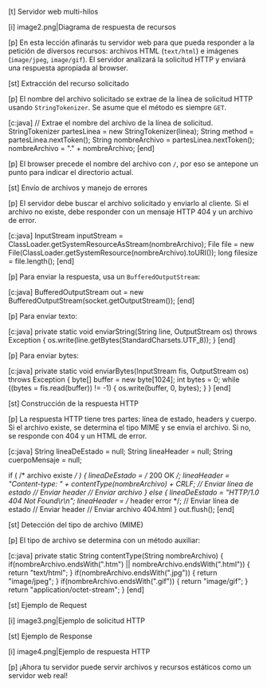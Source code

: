 [t] Servidor web multi-hilos

[i] image2.png|Diagrama de respuesta de recursos

[p]
En esta lección afinarás tu servidor web para que pueda responder a la petición de diversos recursos: archivos HTML (`text/html`) e imágenes (`image/jpeg`, `image/gif`). El servidor analizará la solicitud HTTP y enviará una respuesta apropiada al browser.

[st] Extracción del recurso solicitado

[p]
El nombre del archivo solicitado se extrae de la línea de solicitud HTTP usando `StringTokenizer`. Se asume que el método es siempre `GET`.

[c:java]
// Extrae el nombre del archivo de la línea de solicitud.
StringTokenizer partesLinea = new StringTokenizer(linea);
String method = partesLinea.nextToken();
String nombreArchivo = partesLinea.nextToken();
nombreArchivo = "." + nombreArchivo;
[end]

[p]
El browser precede el nombre del archivo con `/`, por eso se antepone un punto para indicar el directorio actual.

[st] Envío de archivos y manejo de errores

[p]
El servidor debe buscar el archivo solicitado y enviarlo al cliente. Si el archivo no existe, debe responder con un mensaje HTTP 404 y un archivo de error.

[c:java]
InputStream inputStream = ClassLoader.getSystemResourceAsStream(nombreArchivo);
File file = new File(ClassLoader.getSystemResource(nombreArchivo).toURI());
long filesize = file.length();
[end]

[p]
Para enviar la respuesta, usa un `BufferedOutputStream`:

[c:java]
BufferedOutputStream out = new BufferedOutputStream(socket.getOutputStream());
[end]

[p]
Para enviar texto:

[c:java]
private static void enviarString(String line, OutputStream os) throws Exception {
    os.write(line.getBytes(StandardCharsets.UTF_8));
}
[end]

[p]
Para enviar bytes:

[c:java]
private static void enviarBytes(InputStream fis, OutputStream os) throws Exception {
    byte[] buffer = new byte[1024];
    int bytes = 0;
    while ((bytes = fis.read(buffer)) != -1) {
        os.write(buffer, 0, bytes);
    }
}
[end]

[st] Construcción de la respuesta HTTP

[p]
La respuesta HTTP tiene tres partes: línea de estado, headers y cuerpo. Si el archivo existe, se determina el tipo MIME y se envía el archivo. Si no, se responde con 404 y un HTML de error.

[c:java]
String lineaDeEstado = null;
String lineaHeader = null;
String cuerpoMensaje = null;

if ( /* archivo existe */ ) {
    lineaDeEstado = /* 200 OK */; 
    lineaHeader = "Content-type: " + contentType(nombreArchivo) + CRLF;
    // Enviar línea de estado
    // Enviar header
    // Enviar archivo
} else {
    lineaDeEstado = "HTTP/1.0 404 Not Found\r\n";
    lineaHeader = /* header error */;
    // Enviar línea de estado
    // Enviar header
    // Enviar archivo 404.html
}
out.flush();
[end]

[st] Detección del tipo de archivo (MIME)

[p]
El tipo de archivo se determina con un método auxiliar:

[c:java]
private static String contentType(String nombreArchivo) {
    if(nombreArchivo.endsWith(".htm") || nombreArchivo.endsWith(".html")) {
        return "text/html";
    }
    if(nombreArchivo.endsWith(".jpg")) {
        return "image/jpeg";
    }
    if(nombreArchivo.endsWith(".gif")) {
        return "image/gif";
    }
    return "application/octet-stream";
}
[end]

[st] Ejemplo de Request

[i] image3.png|Ejemplo de solicitud HTTP

[st] Ejemplo de Response

[i] image4.png|Ejemplo de respuesta HTTP

[p]
¡Ahora tu servidor puede servir archivos y recursos estáticos como un servidor web real!






